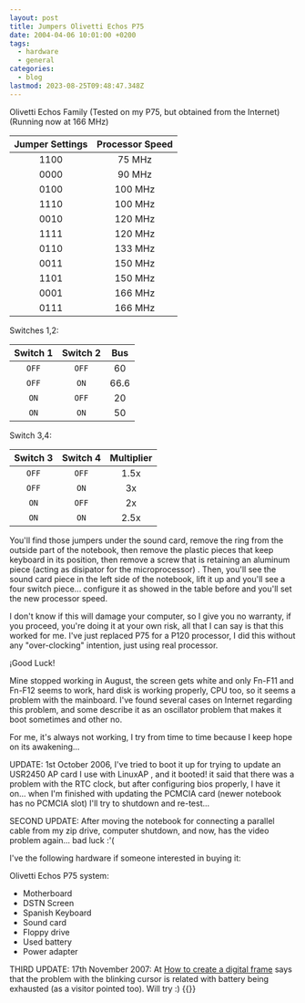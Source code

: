 ```yaml
---
layout: post
title: Jumpers Olivetti Echos P75
date: 2004-04-06 10:01:00 +0200
tags:
  - hardware
  - general
categories:
  - blog
lastmod: 2023-08-25T09:48:47.348Z
---
```


Olivetti Echos Family (Tested on my P75, but obtained from the Internet)
(Running now at 166 MHz)

| Jumper Settings | Processor Speed |
| :-------------: | :-------------: |
|      1100       |     75 MHz      |
|      0000       |     90 MHz      |
|      0100       |     100 MHz     |
|      1110       |     100 MHz     |
|      0010       |     120 MHz     |
|      1111       |     120 MHz     |
|      0110       |     133 MHz     |
|      0011       |     150 MHz     |
|      1101       |     150 MHz     |
|      0001       |     166 MHz     |
|      0111       |     166 MHz     |

Switches 1,2:

| Switch 1 | Switch 2 | Bus  |
| :------: | :------: | :--: |
|  `OFF`   |  `OFF`   |  60  |
|  `OFF`   |   `ON`   | 66.6 |
|   `ON`   |  `OFF`   |  20  |
|   `ON`   |   `ON`   |  50  |

Switch 3,4:

| Switch 3 | Switch 4 | Multiplier |
| :------: | :------: | :--------: |
|  `OFF`   |  `OFF`   |    1.5x    |
|  `OFF`   |   `ON`   |     3x     |
|   `ON`   |  `OFF`   |     2x     |
|   `ON`   |   `ON`   |    2.5x    |

You'll find those jumpers under the sound card, remove the ring from the outside part of the notebook, then remove the plastic pieces that keep keyboard in its position, then remove a screw that is retaining an aluminum piece (acting as disipator for the microprocessor) . Then, you'll see the sound card piece in the left side of the notebook, lift it up and you'll see a four switch piece... configure it as showed in the table before and you'll set the new processor speed.

I don't know if this will damage your computer, so I give you no warranty, if you proceed, you're doing it at your own risk, all that I can say is that this worked for me. I've just replaced P75 for a P120 processor, I did this without any
"over-clocking" intention, just using real processor.

¡Good Luck!

Mine stopped working in August, the screen gets white and only Fn-F11 and Fn-F12 seems to work, hard disk is working properly, CPU too, so it seems a problem with the mainboard. I've found several cases on Internet regarding this problem, and some describe it as an oscillator problem that makes it boot sometimes and other no.

For me, it's always not working, I try from time to time because I keep hope on its awakening...

UPDATE: 1st October 2006, I've tried to boot it up for trying to update an USR2450 AP card I use with LinuxAP , and it booted! it said that there was a problem with the RTC clock, but after configuring bios properly, I have it on... when I'm finished with updating the PCMCIA card (newer notebook has no PCMCIA slot) I'll try to shutdown and
re-test...

SECOND UPDATE: After moving the notebook for connecting a parallel cable from my zip drive, computer shutdown, and now, has the video problem again... bad luck :'(

I've the following hardware if someone interested in buying it:

Olivetti Echos P75 system:

- Motherboard
- DSTN Screen
- Spanish Keyboard
- Sound card
- Floppy drive
- Used battery
- Power adapter

THIRD UPDATE: 17th November 2007: At [How to create a digital frame](http://www.dkomputer.com/cadrephoto/index_us.html) says that the problem with the blinking cursor is related with battery being exhausted (as a visitor pointed too). Will try :)
{{<enjoy>}}
